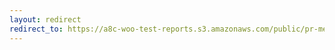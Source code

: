 ```yaml
---
layout: redirect
redirect_to: https://a8c-woo-test-reports.s3.amazonaws.com/public/pr-merge/41052/api/index.html
---
```


